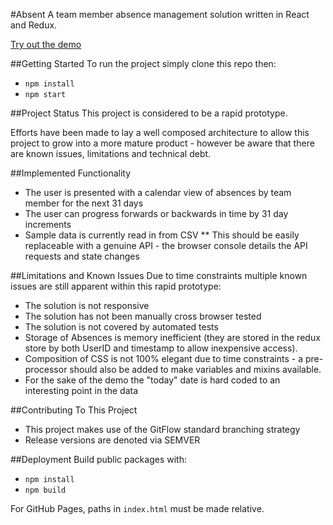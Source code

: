 #Absent
A team member absence management solution written in React and Redux.

[Try out the demo](https://jjmschofield.github.io/Absent/index.html)

##Getting Started
To run the project simply clone this repo then:

* `npm install`
* `npm start`

##Project Status
This project is considered to be a rapid prototype.

Efforts have been made to lay a well composed architecture to allow this project to grow into a more mature product - however be aware that there are known issues, limitations and technical debt.

##Implemented Functionality
* The user is presented with a calendar view of absences by team member for the next 31 days 
* The user can progress forwards or backwards in time by 31 day increments
* Sample data is currently read in from CSV
** This should be easily replaceable with a genuine API - the browser console details the API requests and state changes

##Limitations and Known Issues
Due to time constraints multiple known issues are still apparent within this rapid prototype:
* The solution is not responsive
* The solution has not been manually cross browser tested
* The solution is not covered by automated tests
* Storage of Absences is memory inefficient (they are stored in the redux store by both UserID and timestamp to allow inexpensive access).
* Composition of CSS is not 100% elegant due to time constraints - a pre-processor should also be added to make variables and mixins available.
* For the sake of the demo the "today" date is hard coded to an interesting point in the data

##Contributing To This Project
* This project makes use of the GitFlow standard branching strategy
* Release versions are denoted via SEMVER

##Deployment
Build public packages with:
* `npm install`
* `npm build`

For GitHub Pages, paths in `index.html` must be made relative.